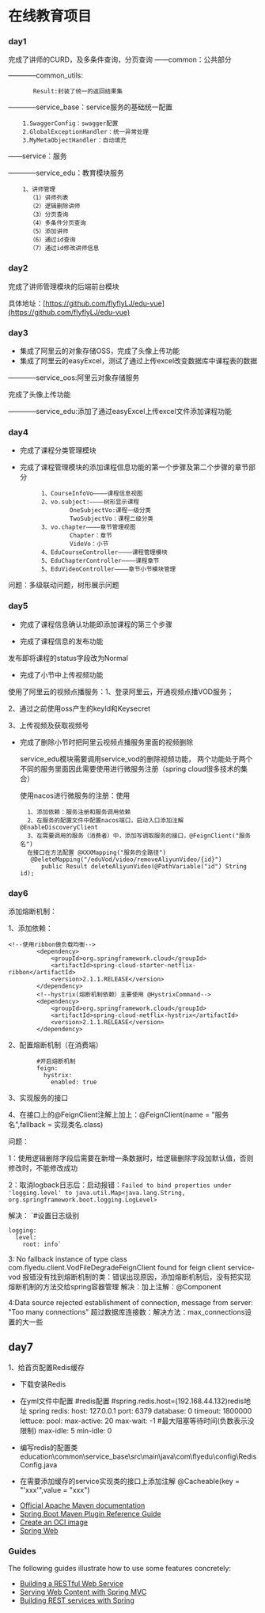 # 在线教育项目

### day1
完成了讲师的CURD，及多条件查询，分页查询
——common：公共部分

————common_utils:
           
           Result:封装了统一的返回结果集

————service_base：service服务的基础统一配置

        1.SwaggerConfig：swagger配置
        2.GlobalExceptionHandler：统一异常处理
        3.MyMetaObjectHandler：自动填充
——service：服务

————service_edu：教育模块服务

        1、讲师管理
          （1）讲师列表
          （2）逻辑删除讲师
          （3）分页查询
          （4）多条件分页查询
          （5）添加讲师
          （6）通过id查询
          （7）通过id修改讲师信息


### day2
完成了讲师管理模块的后端前台模块

具体地址：[https://github.com/flyflyLJ/edu-vue](https://github.com/flyflyLJ/edu-vue)

### day3
- 集成了阿里云的对象存储OSS，完成了头像上传功能
- 集成了阿里云的easyExcel，测试了通过上传excel改变数据库中课程表的数据

————service_oos:阿里云对象存储服务
  
  完成了头像上传功能
  
————service_edu:添加了通过easyExcel上传excel文件添加课程功能


### day4
- 完成了课程分类管理模块
    
- 完成了课程管理模块的添加课程信息功能的第一个步骤及第二个步骤的章节部分

            1、CourseInfoVo————课程信息视图
            2、vo.subject:————树形显示课程
                    OneSubjectVo:课程一级分类
                    TwoSubjectVo：课程二级分类
            3、vo.chapter————章节管理视图
                    Chapter：章节
                    VideVo：小节
            4、EduCourseController————课程管理模块
            5、EduChapterController————课程章节
            5、EduVideoController————章节小节模块管理
            
问题：多级联动问题，树形展示问题
                    
### day5

- 完成了课程信息确认功能即添加课程的第三个步骤

- 完成了课程信息的发布功能

发布即将课程的status字段改为Normal
- 完成了小节中上传视频功能

使用了阿里云的视频点播服务：1、登录阿里云，开通视频点播VOD服务；

2、通过之前使用oss产生的keyId和Keysecret

3、上传视频及获取视频号

- 完成了删除小节时把阿里云视频点播服务里面的视频删除
    
    service_edu模块需要调用service_vod的删除视频功能，
    两个功能处于两个不同的服务里面因此需要使用进行微服务注册（spring cloud很多技术的集合）
    
    使用nacos进行微服务的注册：使用
        
        1、添加依赖：服务注册和服务调用依赖
        2、在服务的配置文件中配置nacos端口，启动入口添加注解@EnableDiscoveryClient
        3、在需要调用的服务（消费者）中，添加写调取服务的接口，@FeignClient("服务名")
        在接口在方法配置 @XXXMapping("服务的全路径")
         @DeleteMapping("/eduVod/video/removeAliyunVideo/{id}")
            public Result deleteAliyunVideo(@PathVariable("id") String id);


### day6

添加熔断机制：

 1、添加依赖：
    
    <!--使用ribbon做负载均衡-->
            <dependency>
                <groupId>org.springframework.cloud</groupId>
                <artifactId>spring-cloud-starter-netflix-ribbon</artifactId>
                <version>2.1.1.RELEASE</version>
            </dependency>
            <!--hystrix(熔断机制依赖）主要使用 @HystrixCommand-->
            <dependency>
                <groupId>org.springframework.cloud</groupId>
                <artifactId>spring-cloud-netflix-hystrix</artifactId>
                <version>2.1.1.RELEASE</version>
            </dependency>

 2、配置熔断机制（在消费端）
 
            #开启熔断机制
            feign:
              hystrix:
                enabled: true

 3、实现服务的接口
 
 4、在接口上的@FeignClient注解上加上：@FeignClient(name = "服务名",fallback = 实现类名.class)

问题：

1：使用逻辑删除字段后需要在新增一条数据时，给逻辑删除字段加默认值，否则修改时，不能修改成功

2：取消logback日志后：启动报错：`Failed to bind properties under 'logging.level' to java.util.Map<java.lang.String, org.springframework.boot.logging.LogLevel>`

解决：
`#设置日志级别

    logging:
      level:
        root: info`

3: No fallback instance of type class com.flyedu.client.VodFileDegradeFeignClient found for feign client service-vod
报错没有找到熔断机制的类：错误出现原因，添加熔断机制后，没有把实现熔断机制的方法交给spring容器管理
解决：加上注解：@Component

4:Data source rejected establishment of connection,  message from server: "Too many connections"
超过数据库连接数：解决方法：max_connections设置的大一些

## day7 

1、给首页配置Redis缓存

- 下载安装Redis
- 在yml文件中配置
            #redis配置
              #spring.redis.host=(192.168.44.132)redis地址
            spring
              redis:
                host: 127.0.0.1
                port: 6379
                database: 0
                timeout: 1800000
                lettuce:
                  pool:
                    max-active: 20
                    max-wait: -1
                    #最大阻塞等待时间(负数表示没限制)
                    max-idle: 5
                    min-idle: 0

- 编写redis的配置类 education\common\service_base\src\main\java\com\flyedu\config\RedisConfig.java

- 在需要添加缓存的service实现类的接口上添加注解 @Cacheable(key = "'xxx'",value = "xxx")

* [Official Apache Maven documentation](https://maven.apache.org/guides/index.html)
* [Spring Boot Maven Plugin Reference Guide](https://docs.spring.io/spring-boot/docs/2.3.4.RELEASE/maven-plugin/reference/html/)
* [Create an OCI image](https://docs.spring.io/spring-boot/docs/2.3.4.RELEASE/maven-plugin/reference/html/#build-image)
* [Spring Web](https://docs.spring.io/spring-boot/docs/2.3.4.RELEASE/reference/htmlsingle/#boot-features-developing-web-applications)

### Guides
The following guides illustrate how to use some features concretely:

* [Building a RESTful Web Service](https://spring.io/guides/gs/rest-service/)
* [Serving Web Content with Spring MVC](https://spring.io/guides/gs/serving-web-content/)
* [Building REST services with Spring](https://spring.io/guides/tutorials/bookmarks/)

